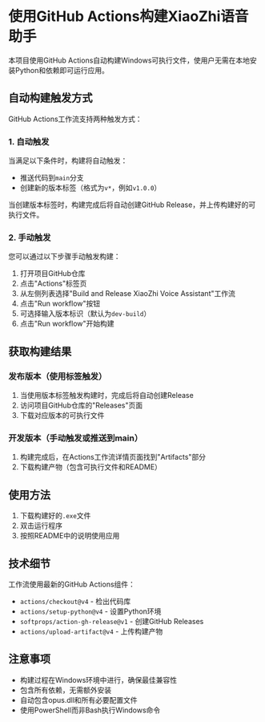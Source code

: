 # 使用GitHub Actions构建XiaoZhi语音助手

本项目使用GitHub Actions自动构建Windows可执行文件，使用户无需在本地安装Python和依赖即可运行应用。

## 自动构建触发方式

GitHub Actions工作流支持两种触发方式：

### 1. 自动触发

当满足以下条件时，构建将自动触发：
- 推送代码到`main`分支
- 创建新的版本标签（格式为`v*`，例如`v1.0.0`）

当创建版本标签时，构建完成后将自动创建GitHub Release，并上传构建好的可执行文件。

### 2. 手动触发

您可以通过以下步骤手动触发构建：

1. 打开项目GitHub仓库
2. 点击"Actions"标签页
3. 从左侧列表选择"Build and Release XiaoZhi Voice Assistant"工作流
4. 点击"Run workflow"按钮
5. 可选择输入版本标识（默认为`dev-build`）
6. 点击"Run workflow"开始构建

## 获取构建结果

### 发布版本（使用标签触发）

1. 当使用版本标签触发构建时，完成后将自动创建Release
2. 访问项目GitHub仓库的"Releases"页面
3. 下载对应版本的可执行文件

### 开发版本（手动触发或推送到main）

1. 构建完成后，在Actions工作流详情页面找到"Artifacts"部分
2. 下载构建产物（包含可执行文件和README）

## 使用方法

1. 下载构建好的`.exe`文件
2. 双击运行程序
3. 按照README中的说明使用应用

## 技术细节

工作流使用最新的GitHub Actions组件：

- `actions/checkout@v4` - 检出代码库
- `actions/setup-python@v4` - 设置Python环境
- `softprops/action-gh-release@v1` - 创建GitHub Releases
- `actions/upload-artifact@v4` - 上传构建产物

## 注意事项

- 构建过程在Windows环境中进行，确保最佳兼容性
- 包含所有依赖，无需额外安装
- 自动包含opus.dll和所有必要配置文件
- 使用PowerShell而非Bash执行Windows命令 